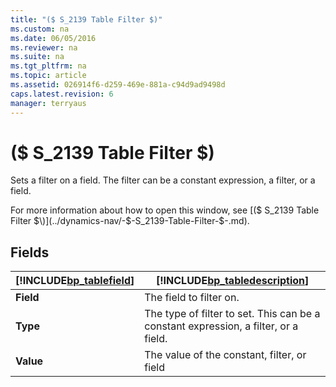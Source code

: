 ```yaml
---
title: "($ S_2139 Table Filter $)"
ms.custom: na
ms.date: 06/05/2016
ms.reviewer: na
ms.suite: na
ms.tgt_pltfrm: na
ms.topic: article
ms.assetid: 026914f6-d259-469e-881a-c94d9ad9498d
caps.latest.revision: 6
manager: terryaus
---
```

# ($ S_2139 Table Filter $)
Sets a filter on a field. The filter can be a constant expression, a filter, or a field.  
  
 For more information about how to open this window, see [\($ S\_2139 Table Filter $\)](../dynamics-nav/-$-S_2139-Table-Filter-$-.md).  
  
## Fields  
  
|[!INCLUDE[bp_tablefield](../dynamics-nav/includes/bp_tablefield_md.md)]|[!INCLUDE[bp_tabledescription](../dynamics-nav/includes/bp_tabledescription_md.md)]|  
|---------------------------------|---------------------------------------|  
|**Field**|The field to filter on.|  
|**Type**|The type of filter to set. This can be a constant expression, a filter, or a field.|  
|**Value**|The value of the constant, filter, or field|